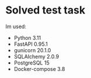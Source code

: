 # Solved test task

Im used:
- Python 3.11
- FastAPI 0.95.1
- gunicorn 20.1.0
- SQLAIchemy 2.0.9
- PostgreSQL 15
- Docker-compose 3.8